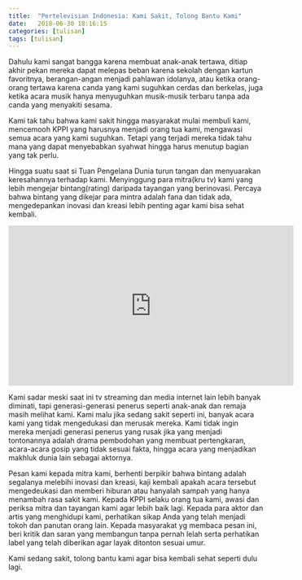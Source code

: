 ```yaml
---
title:  "Pertelevisian Indonesia: Kami Sakit, Tolong Bantu Kami"
date:   2018-06-30 18:16:15
categories: [tulisan]
tags: [tulisan]
---
```


Dahulu kami sangat bangga karena membuat anak-anak tertawa, ditiap akhir pekan mereka dapat melepas beban karena sekolah dengan kartun favoritnya, berangan-angan menjadi pahlawan idolanya, atau ketika orang-orang tertawa karena canda yang kami suguhkan cerdas dan berkelas, juga ketika acara musik hanya menyuguhkan musik-musik terbaru tanpa ada canda yang menyakiti sesama.

Kami tak tahu bahwa kami sakit hingga masyarakat mulai membuli kami, mencemooh KPPI yang harusnya menjadi orang tua kami, mengawasi semua acara yang kami suguhkan. Tetapi yang terjadi mereka tidak tahu mana yang dapat menyebabkan syahwat hingga harus menutup bagian yang tak perlu.

Hingga suatu saat si Tuan Pengelana Dunia turun tangan dan menyuarakan keresahannya terhadap kami. Menyinggung para mitra(kru tv) kami yang lebih mengejar bintang(rating) daripada tayangan yang berinovasi. Percaya bahwa bintang yang dikejar para mintra adalah fana dan tidak ada, mengedepankan inovasi dan kreasi lebih penting agar kami bisa sehat kembali.

<iframe width="560" height="315" src="https://www.youtube.com/embed/1aJc022ftkI" frameborder="0" allow="autoplay; encrypted-media" allowfullscreen></iframe>

Kami sadar meski saat ini tv streaming dan media internet lain lebih banyak diminati, tapi generasi-generasi penerus seperti anak-anak dan remaja masih melihat kami. Kami malu jika sedang sakit seperti ini, banyak acara kami yang tidak mengedukasi dan merusak mereka. Kami tidak ingin mereka menjadi generasi penerus yang rusak jika yang menjadi tontonannya adalah drama pembodohan yang membuat pertengkaran, acara-acara gosip yang tidak sesuai fakta, hingga acara yang menjadikan makhluk dunia lain sebagai aktornya.

Pesan kami kepada mitra kami, berhenti berpikir bahwa bintang adalah segalanya melebihi inovasi dan kreasi, kaji kembali apakah acara tersebut mengedeukasi dan memberi hiburan atau hanyalah sampah yang hanya menambah rasa sakit kami. Kepada KPPI selaku orang tua kami, awasi dan periksa mitra dan tayangan kami agar lebih baik lagi. Kepada para aktor dan artis yang menghidupi kami, perhatikan sikap Anda yang telah menjadi tokoh dan panutan orang lain. Kepada masyarakat yg membaca pesan ini, beri kritik dan saran yang membangun tanpa pernah lelah serta perhatikan label yang telah diberikan agar layak ditonton sesuai umur.

Kami sedang sakit, tolong bantu kami agar bisa kembali sehat seperti dulu lagi.